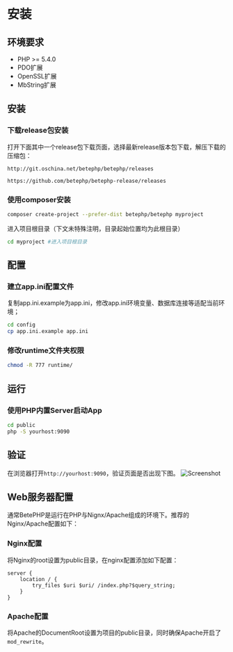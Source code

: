 # 安装

## 环境要求
* PHP >= 5.4.0
* PDO扩展
* OpenSSL扩展
* MbString扩展

## 安装

### 下载release包安装
打开下面其中一个release包下载页面，选择最新release版本包下载，解压下载的压缩包：

```
http://git.oschina.net/betephp/betephp/releases

https://github.com/betephp/betephp-release/releases
```

### 使用composer安装

```bash
composer create-project --prefer-dist betephp/betephp myproject
```

进入项目根目录（下文未特殊注明，目录起始位置均为此根目录）

```bash
cd myproject #进入项目根目录
```

## 配置
### 建立app.ini配置文件
复制app.ini.example为app.ini，修改app.ini环境变量、数据库连接等适配当前环境；

```bash
cd config
cp app.ini.example app.ini
```

### 修改runtime文件夹权限
```bash
chmod -R 777 runtime/
```

## 运行
### 使用PHP内置Server启动App
```bash
cd public
php -S yourhost:9090
```

## 验证
在浏览器打开`http://yourhost:9090`，验证页面是否出现下图。
![Screenshot](/img/homepage.png)


## Web服务器配置
通常BetePHP是运行在PHP与Nignx/Apache组成的环境下。推荐的Nginx/Apache配置如下：

### Nginx配置
将Nginx的root设置为public目录，在nginx配置添加如下配置：

```
server {
    location / {
        try_files $uri $uri/ /index.php?$query_string;
    }
}
```

### Apache配置
将Apache的DocumentRoot设置为项目的public目录，同时确保Apache开启了```mod_rewrite```。


